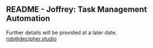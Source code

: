 ## README - Joffrey: Task Management Automation

Further details will be provided at a later date.  
rob@decipher.studio
